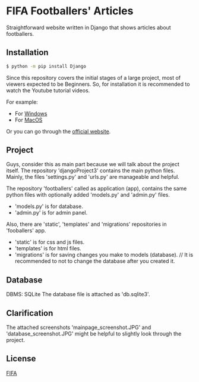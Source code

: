 # FIFA Footballers' Articles
Straightforward website written in Django that shows articles about footballers.

## Installation
```bash
$ python -m pip install Django
```
Since this repository covers the initial stages of a large project, most of viewers expected to be Beginners. So, for installation it is recommended to watch the Youtube tutorial videos.

For example:
- For [Windows](https://youtu.be/IwTwoZgo8ZA)
- For [MacOS](https://youtu.be/96OaaMwL5Ps)

Or you can go through the [official website](https://docs.djangoproject.com/en/4.1/topics/install/).


## Project
Guys, consider this as main part because we will talk about the project itself.
The repository 'djangoProject3' contains the main python files. Mainly, the files 'settings.py' and 'urls.py' are manageable and helpful.

The repository 'footballers' called as application (app), contains the same python files with optionally added 'models.py' and 'admin.py' files. 
- 'models.py' is for database.
- 'admin.py' is for admin panel.


Also, there are 'static', 'templates' and 'migrations' repositories in 'fooballers' app.
- 'static' is for css and js files.
- 'templates' is for html files.
- 'migrations' is for saving changes you make to models (database). // It is recommended to not to change the database after you created it.


## Database
DBMS: SQLite
The database file is attached as 'db.sqlite3'.


## Clarification
The attached screenshots 'mainpage_screenshot.JPG' and 'database_screenshot.JPG' might be helpful to slightly look through the project.


## License
[FIFA](https://www.fifa.com/)
